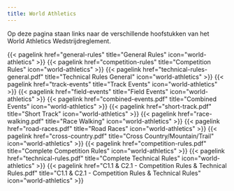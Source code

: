 ```yaml
---
title: World Athletics
---
```


Op deze pagina staan links naar de verschillende hoofstukken van het World Athletics Wedstrijdreglement.
<br>

</section>

<section class="flex flex-col flex-wrap min-w-full mt-4 sm:min-w-0">
{{< pagelink href="general-rules" title="General Rules" icon="world-athletics" >}}
{{< pagelink href="competition-rules" title="Competition Rules" icon="world-athletics" >}}
{{< pagelink href="technical-rules-general.pdf" title="Technical Rules General" icon="world-athletics" >}}
{{< pagelink href="track-events" title="Track Events" icon="world-athletics" >}}
{{< pagelink href="field-events" title="Field Events" icon="world-athletics" >}}
{{< pagelink href="combined-events.pdf" title="Combined Events" icon="world-athletics" >}}
{{< pagelink href="short-track.pdf" title="Short Track" icon="world-athletics" >}}
{{< pagelink href="race-walking.pdf" title="Race Walking" icon="world-athletics" >}}
{{< pagelink href="road-races.pdf" title="Road Races" icon="world-athletics" >}}
{{< pagelink href="cross-country.pdf" title="Cross Country/Mountain/Trail" icon="world-athletics" >}}
{{< pagelink href="competition-rules.pdf" title="Complete Competition Rules" icon="world-athletics" >}}
{{< pagelink href="technical-rules.pdf" title="Complete Technical Rules" icon="world-athletics" >}}
{{< pagelink href="C1.1 & C2.1 - Competition Rules & Technical Rules.pdf" title="C1.1 & C2.1 - Competition Rules & Technical Rules" icon="world-athletics" >}}
